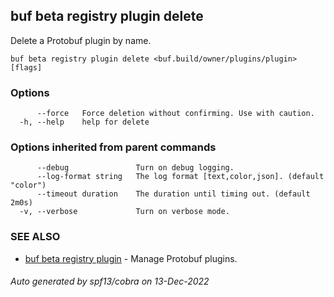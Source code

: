 ## buf beta registry plugin delete

Delete a Protobuf plugin by name.

```
buf beta registry plugin delete <buf.build/owner/plugins/plugin> [flags]
```

### Options

```
      --force   Force deletion without confirming. Use with caution.
  -h, --help    help for delete
```

### Options inherited from parent commands

```
      --debug               Turn on debug logging.
      --log-format string   The log format [text,color,json]. (default "color")
      --timeout duration    The duration until timing out. (default 2m0s)
  -v, --verbose             Turn on verbose mode.
```

### SEE ALSO

* [buf beta registry plugin](buf_beta_registry_plugin.md)	 - Manage Protobuf plugins.

###### Auto generated by spf13/cobra on 13-Dec-2022
